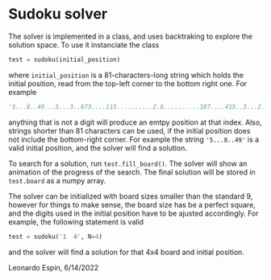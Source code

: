 # Sudoku solver
The solver is implemented in a class, and uses backtraking to explore the solution space. To use it instanciate the class

```python
test = sudoku(initial_position)
```

where `initial_position` is a 81-characters-long string which holds the initial position, read from the top-left corner to the bottom right one. For example

```python
'5...8..49...5...3..673....115..........2.8..........187....415..3...2...49..5...3'
```

anything that is not a digit will produce an emtpy position at that index. Also, strings shorter than 81 characters can be used, if the initial position does not include the bottom-right corner. For example the string `'5...8..49'` is a valid initial position, and the solver will find a solution.

To search for a solution, run `test.fill_board()`. The solver will show an animation of the progress of the search. The final solution will be stored in `test.board` as a numpy array.

The solver can be initialized with board sizes smaller than the standard 9, however for things to make sense, the board size has be a perfect square, and the digits used in the initial position have to be ajusted accordingly. For example, the following statement is valid

```python
test = sudoku('1  4', N=4)
```

and the solver will find a solution for that 4x4 board and initial position.

Leonardo Espin, 6/14/2022